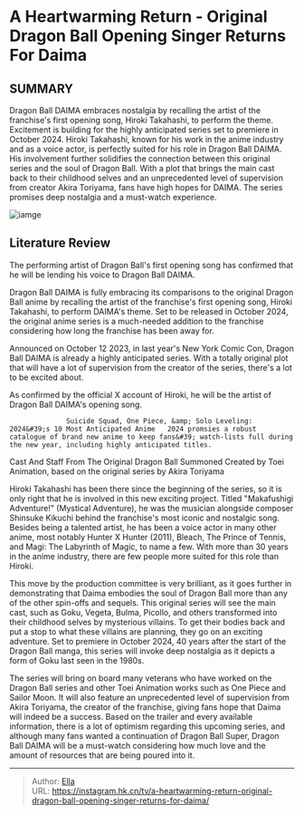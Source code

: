 # A Heartwarming Return - Original Dragon Ball Opening Singer Returns For Daima


## SUMMARY 



  Dragon Ball DAIMA embraces nostalgia by recalling the artist of the franchise&#39;s first opening song, Hiroki Takahashi, to perform the theme. Excitement is building for the highly anticipated series set to premiere in October 2024.   Hiroki Takahashi, known for his work in the anime industry and as a voice actor, is perfectly suited for his role in Dragon Ball DAIMA. His involvement further solidifies the connection between this original series and the soul of Dragon Ball.   With a plot that brings the main cast back to their childhood selves and an unprecedented level of supervision from creator Akira Toriyama, fans have high hopes for DAIMA. The series promises deep nostalgia and a must-watch experience.  

![iamge](https://static1.srcdn.com/wordpress/wp-content/uploads/2024/01/goku-in-the-original-dragon-ball-anime.jpg)

## Literature Review
The performing artist of Dragon Ball&#39;s first opening song has confirmed that he will be lending his voice to Dragon Ball DAIMA.




Dragon Ball DAIMA is fully embracing its comparisons to the original Dragon Ball anime by recalling the artist of the franchise&#39;s first opening song, Hiroki Takahashi, to perform DAIMA&#39;s theme. Set to be released in October 2024, the original anime series is a much-needed addition to the franchise considering how long the franchise has been away for.




Announced on October 12 2023, in last year&#39;s New York Comic Con, Dragon Ball DAIMA is already a highly anticipated series. With a totally original plot that will have a lot of supervision from the creator of the series, there&#39;s a lot to be excited about.


 

As confirmed by the official X account of Hiroki, he will be the artist of Dragon Ball DAIMA&#39;s opening song.

                  Suicide Squad, One Piece, &amp; Solo Leveling: 2024&#39;s 10 Most Anticipated Anime   2024 promsies a robust catalogue of brand new anime to keep fans&#39; watch-lists full during the new year, including highly anticipated titles.    


 Cast And Staff From The Original Dragon Ball Summoned 
Created by Toei Animation, based on the original series by Akira Toriyama

 




Hiroki Takahashi has been there since the beginning of the series, so it is only right that he is involved in this new exciting project. Titled &#34;Makafushigi Adventure!&#34; (Mystical Adventure), he was the musician alongside composer Shinsuke Kikuchi behind the franchise&#39;s most iconic and nostalgic song. Besides being a talented artist, he has been a voice actor in many other anime, most notably Hunter X Hunter (2011), Bleach, The Prince of Tennis, and Magi: The Labyrinth of Magic, to name a few. With more than 30 years in the anime industry, there are few people more suited for this role than Hiroki.

This move by the production committee is very brilliant, as it goes further in demonstrating that Daima embodies the soul of Dragon Ball more than any of the other spin-offs and sequels. This original series will see the main cast, such as Goku, Vegeta, Bulma, Picollo, and others transformed into their childhood selves by mysterious villains. To get their bodies back and put a stop to what these villains are planning, they go on an exciting adventure. Set to premiere in October 2024, 40 years after the start of the Dragon Ball manga, this series will invoke deep nostalgia as it depicts a form of Goku last seen in the 1980s.




          

The series will bring on board many veterans who have worked on the Dragon Ball series and other Toei Animation works such as One Piece and Sailor Moon. It will also feature an unprecedented level of supervision from Akira Toriyama, the creator of the franchise, giving fans hope that Daima will indeed be a success. Based on the trailer and every available information, there is a lot of optimism regarding this upcoming series, and although many fans wanted a continuation of Dragon Ball Super, Dragon Ball DAIMA will be a must-watch considering how much love and the amount of resources that are being poured into it.



---

> Author: [Ella](https://instagram.hk.cn/)  
> URL: https://instagram.hk.cn/tv/a-heartwarming-return-original-dragon-ball-opening-singer-returns-for-daima/  

